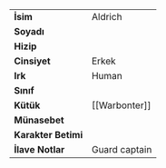 |  |  |  
|---|---|  
| **İsim** | Aldrich|  
| **Soyadı** | |  
| **Hizip** | |  
| **Cinsiyet** | Erkek|  
| **Irk** | Human|  
| **Sınıf** | |  
| **Kütük** | [[Warbonter]]|  
| **Münasebet** | |  
| **Karakter Betimi** | |  
| **İlave Notlar** | Guard captain|  

